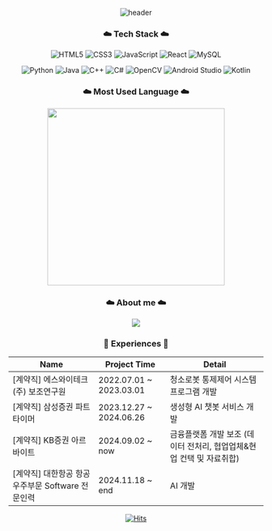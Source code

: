 <div align="center"> 
  
![header](https://capsule-render.vercel.app/api?type=waving&color=timeGradient&text=Welcome%20to%20Jiyeon's%20GitHub%20✨ㅤㅤ&animation=twinkling&fontSize=35&fontAlignY=40&fontAlign=70&height=250)

### ☁️ Tech Stack ☁️

![HTML5](https://img.shields.io/badge/html5-%23E34F26.svg?style=flat-square&logo=html5&logoColor=white)
![CSS3](https://img.shields.io/badge/css3-%231572B6.svg?style=flat-square&logo=css3&logoColor=white)
![JavaScript](https://img.shields.io/badge/javascript-%23323330.svg?style=flat-square&logo=javascript&logoColor=%23F7DF1E)
![React](https://img.shields.io/badge/react-%2320232a.svg?style=flat-square&logo=react&logoColor=%2361DAFB)
![MySQL](https://img.shields.io/badge/mysql-%2300f.svg?style=flat-square&logo=mysql&logoColor=white)

![Python](https://img.shields.io/badge/python-3670A0?style=flat-square&logo=python&logoColor=ffdd54)
![Java](https://img.shields.io/badge/java-%23ED8B00.svg?style=flat-square&logo=java&logoColor=white)
![C++](https://img.shields.io/badge/c++-%2300599C.svg?style=flat-square&logo=c%2B%2B&logoColor=white)
![C#](https://img.shields.io/badge/-C%23-000000?style=flat-square&logo=Csharp&logoColor=white)
![OpenCV](https://img.shields.io/badge/OpenCV-5C3EE8?style=flat-square&logo=opencv&logoColor=white)
![Android Studio](https://img.shields.io/badge/Android%20Studio-3DDC84?style=flat-square&logo=android-studio&logoColor=white)
![Kotlin](https://img.shields.io/badge/Kotlin-7F52FF?style=flat-square&logo=kotlin&logoColor=white)

### ☁️ Most Used Language ☁️

<p align="center">
  <a href="https://github.com/anuraghazra/github-readme-stats">
      <img src="https://github-readme-stats.vercel.app/api/top-langs/?username=withtaylors&layout=compact&show_icons=true&count_private=true&exclude_repo=Algorithm_SWEA" width="350px"/>
  </a>  
</p>


### ☁️ About me ☁️

<p align="center">
    <a href="https://www.notion.so/Jiyeon-Park-216bfd1fbdc44031b68d627ca18cb0a2">
        <img src="https://img.shields.io/badge/Notion-ffffff?style=flat-square&logo=Notion&logoColor=black"> 
    </a>
</p>


### 🎀 Experiences 🎀

| Name                                          | Project Time                 | Detail                                                                                              |
|-----------------------------------------------|------------------------------|-----------------------------------------------------------------------------------------------------|
| [계약직] 에스와이테크(주) 보조연구원            | 2022.07.01 ~ 2023.03.01| 청소로봇 통제제어 시스템 프로그램 개발|
| [계약직] 삼성증권 파트타이머                   | 2023.12.27 ~ 2024.06.26| 생성형 AI 챗봇 서비스 개발|
| [계약직] KB증권 아르바이트                     | 2024.09.02 ~ now| 금융플랫폼 개발 보조 (데이터 전처리, 협업업체&현업 컨택 및 자료취합)|
| [계약직] 대한항공 항공우주부문 Software 전문인력 | 2024.11.18 ~ end| AI 개발|

<div align="center"> 
  
  [![Hits](https://hits.seeyoufarm.com/api/count/incr/badge.svg?url=https%3A%2F%2Fgithub.com%2Fwithtaylors%2Fhit-counter&count_bg=%23B5E2FF&title_bg=%23555555&icon=github.svg&icon_color=%23E7E7E7&title=GITHUB&edge_flat=false)](https://hits.seeyoufarm.com)
  
</div>
</div>
